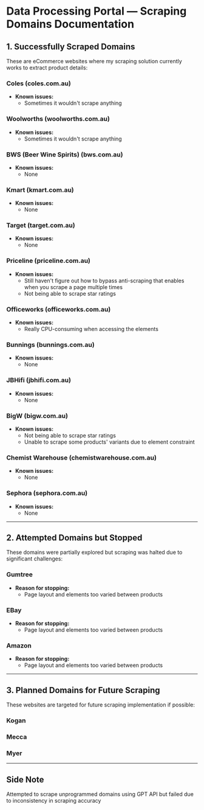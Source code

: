 # Data Processing Portal — Scraping Domains Documentation


## 1. Successfully Scraped Domains


These are eCommerce websites where my scraping solution currently works to extract product details:


### Coles (coles.com.au)


- **Known issues:**  
  - Sometimes it wouldn't scrape anything  


### Woolworths (woolworths.com.au)


- **Known issues:**  
  - Sometimes it wouldn't scrape anything


### BWS (Beer Wine Spirits) (bws.com.au)
  

- **Known issues:**  
  - None


### Kmart (kmart.com.au)


- **Known issues:**  
  - None


### Target (target.com.au)


- **Known issues:**  
  - None


### Priceline (priceline.com.au)


- **Known issues:**  
  - Still haven't figure out how to bypass anti-scraping that enables when you scrape a page multiple times  
  - Not being able to scrape star ratings


### Officeworks (officeworks.com.au)


- **Known issues:**  
  - Really CPU-consuming when accessing the elements


### Bunnings (bunnings.com.au)


- **Known issues:**  
  - None


### JBHifi (jbhifi.com.au)


- **Known issues:**  
  - None


### BigW (bigw.com.au)


- **Known issues:**  
  - Not being able to scrape star ratings  
  - Unable to scrape some products' variants due to element constraint


### Chemist Warehouse (chemistwarehouse.com.au)


- **Known issues:**  
  - None


### Sephora (sephora.com.au)


- **Known issues:**  
  - None


---


## 2. Attempted Domains but Stopped


These domains were partially explored but scraping was halted due to significant challenges:


### Gumtree


- **Reason for stopping:**  
  - Page layout and elements too varied between products


### EBay


- **Reason for stopping:**  
  - Page layout and elements too varied between products


### Amazon


- **Reason for stopping:**  
  - Page layout and elements too varied between products


---


## 3. Planned Domains for Future Scraping


These websites are targeted for future scraping implementation if possible:


### Kogan


### Mecca


### Myer


---


## Side Note


Attempted to scrape unprogrammed domains using GPT API but failed due to inconsistency in scraping accuracy
